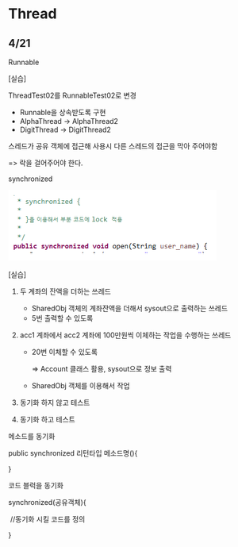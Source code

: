 # Thread

## 4/21

Runnable

[실습]

ThreadTest02를 RunnableTest02로 변경

- Runnable을 상속받도록 구현
- AlphaThread -> AlphaThread2
- DigitThread -> DigitThread2





스레드가 공유 객체에 접근해 사용시 다른 스레드의 접근을 막아 주어야함

=> 락을 걸어주어야 한다.

synchronized

![image-20200423163240442](images/image-20200423163240442.png)



[실습]

1. 두 계좌의 잔액을 더하는 쓰레드

   - SharedObj 객체의 계좌잔액을 더해서 sysout으로 출력하는 쓰레드
   - 5번 출력할 수 있도록

2. acc1 계좌에서 acc2 계좌에 100만원씩 이체하는 작업을 수행하는 쓰레드

   - 20번 이체할 수 있도록

     => Account 클래스 활용, sysout으로 정보 출력

   - SharedObj 객체를 이용해서 작업

3. 동기화 하지 않고 테스트

4. 동기화 하고 테스트

메소드를 동기화

public synchronized 리턴타입 메소드명(){

}

코드 블럭을 동기화



synchronized(공유객체){

​	//동기화 시킬 코드를 정의

}